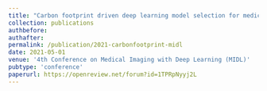 ```yaml
---
title: "Carbon footprint driven deep learning model selection for medical imaging"
collection: publications
authbefore: 
authafter:
permalink: /publication/2021-carbonfootprint-midl 
date: 2021-05-01
venue: '4th Conference on Medical Imaging with Deep Learning (MIDL)'
pubtype: 'conference'
paperurl: https://openreview.net/forum?id=1TPRpNyyj2L
---
```

